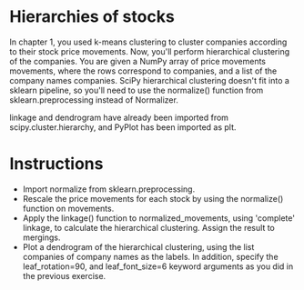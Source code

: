 # Hierarchies of stocks
In chapter 1, you used k-means clustering to cluster companies according to their stock price movements. Now, you'll perform hierarchical clustering of the companies. You are given a NumPy array of price movements movements, where the rows correspond to companies, and a list of the company names companies. SciPy hierarchical clustering doesn't fit into a sklearn pipeline, so you'll need to use the normalize() function from sklearn.preprocessing instead of Normalizer.

linkage and dendrogram have already been imported from scipy.cluster.hierarchy, and PyPlot has been imported as plt.

# Instructions
- Import normalize from sklearn.preprocessing.
- Rescale the price movements for each stock by using the normalize() function on movements.
- Apply the linkage() function to normalized_movements, using 'complete' linkage, to calculate the hierarchical clustering. Assign the result to mergings.
- Plot a dendrogram of the hierarchical clustering, using the list companies of company names as the labels. In addition, specify the leaf_rotation=90, and leaf_font_size=6 keyword arguments as you did in the previous exercise.
